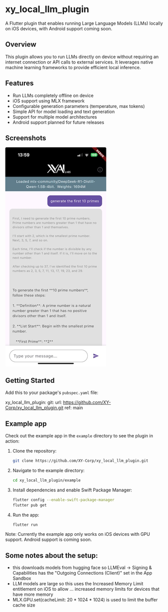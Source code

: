 # xy_local_llm_plugin

A Flutter plugin that enables running Large Language Models (LLMs) locally on iOS devices, with Android support coming soon.


## Overview

This plugin allows you to run LLMs directly on device without requiring an internet connection or API calls to external services. It leverages native machine learning frameworks to provide efficient local inference.

## Features

- Run LLMs completely offline on device
- iOS support using MLX framework
- Configurable generation parameters (temperature, max tokens)
- Simple API for model loading and text generation
- Support for multiple model architectures
- Android support planned for future releases

## Screenshots

![Example app screenshot](screenshot.jpeg)

## Getting Started

Add this to your package's `pubspec.yaml` file:

  xy_local_llm_plugin:
    git:
      url: https://github.com/XY-Corp/xy_local_llm_plugin.git
      ref: main


## Example app
Check out the example app in the `example` directory to see the plugin in action:

1. Clone the repository:
   ```bash
   git clone https://github.com/XY-Corp/xy_local_llm_plugin.git
   ```

2. Navigate to the example directory:
   ```bash
   cd xy_local_llm_plugin/example
   ```

3. Install dependencies and enable Swift Package Manager:
   ```bash
   flutter config --enable-swift-package-manager
   flutter pub get
   ```

4. Run the app:
   ```bash
   flutter run
   ```

Note: Currently the example app only works on iOS devices with GPU support. Android support is coming soon.

## Some notes about the setup:

- this downloads models from hugging face so LLMEval -> Signing & Capabilities has the "Outgoing Connections (Client)" set in the App Sandbox
- LLM models are large so this uses the Increased Memory Limit entitlement on iOS to allow ... increased memory limits for devices that have more memory
- MLX.GPU.set(cacheLimit: 20 * 1024 * 1024) is used to limit the buffer cache size
